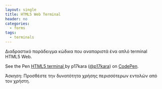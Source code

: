 ```yaml
---
layout: single
title: HTML5 Web Terminal
header: no
categories:
  - forms
tags:
  - terminals
---
```


Διαδραστικό παράδειγμα κώδικα που αναπαριστά ένα απλό terminal HTML5 Web.

<p data-height="350" data-theme-id="17517" data-slug-hash="OyJzZq" data-default-tab="result" data-user="p17kara" class='codepen'>
  See the Pen <a href='https://codepen.io/p17kara/pen/WNQByBE'> 
  HTML5 terminal </a> by p17kara (<a href="https://codepen.io/p17kara">@p17kara</a>)
  on <a href='http://codepen.io'>CodePen</a>.</span>
</p>
<script async src="//assets.codepen.io/assets/embed/ei.js"></script>

Άσκηση: Προσθέστε την δυνατότητα χρήσης περισσότερων εντολών από τον χρήστη.
